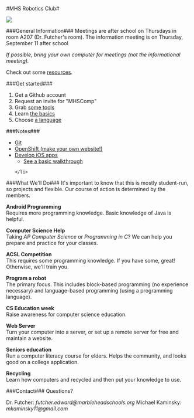 #MHS Robotics Club#

<img src="http://www.jeffpalm.com/fox/fox.jpg">

###General Information###
Meetings are after school on Thursdays in room A207 (Dr. Futcher's room). The information meeting is on Thursday, September 11 after school


<i>If possible, bring your own computer for meetings (not the informational meeting).</i>

Check out some [resources](resources/overview.md).

###Get started###
<ol>
	<li>Get a Github account</li>
	<li>Request an invite for "MHSComp"</li>
	<li>Grab <a href="tools/overview.md">some tools</a>
	<li>Learn <a href="lessons/git_lesson/overview.md">the basics</a></li>
	<li>Choose <a href="lessons/languages/overview.md">a language</a></li>
</ol>

###Notes###
<ul>
	<li><a href="lessons/git_lesson/overview.md">Git</a></li>
	<li><a href="lessons/openshift/overview.md">OpenShift (make your own website!)</a></li>
	<li>
	    <a href="lessons/ios/overview.md">Develop iOS apps</a>
	    <ul>
	        <li>
	            <a href="lessons/ios/walkthrough.md">See a basic walkthrough</a>
	        </li>
	    </ul>
	    
    </li>
</ul>

###What We'll Do###
It's important to know that this is mostly student-run, so projects and flexible. Our course of action is determined by the members.

<b>Android Programming</b></br>
Requires more programming knowledge. Basic knowledge of Java is helpful.

<b>Computer Science Help</b></br>
Taking <i>AP Computer Science</i> or <i>Programming in C</i>? We can help you prepare and practice for your classes.

<b>ACSL Competition</b><br/>
This requires some programming knowledge. If you have some, great! Otherwise, we'll train you.

<b>Program a robot</b><br/>
The primary focus. This includes block-based programming (no experience necessary) and language-based programming (using a programming language).

<b>CS Education week</b><br/>
Raise awareness for computer science education.

<b>Web Server</b><br/>
Turn your computer into a server, or set up a remote server for free and maintain a website.

<b>Seniors education</b><br/>
Run a computer literacy course for elders. Helps the community, and looks good on a college application.

<b>Recycling</b><br/>
Learn how computers and recycled and then put your knowledge to use.

###Contact###
Questions?

Dr. Futcher: _futcher.edward@marbleheadschools.org_ 
Michael Kaminsky: _mkaminsky11@gmail.com_

